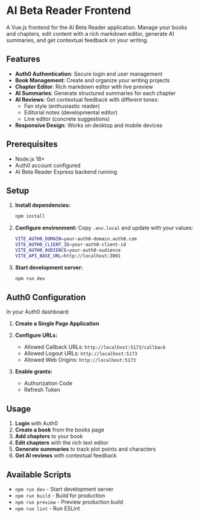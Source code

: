 # AI Beta Reader Frontend

A Vue.js frontend for the AI Beta Reader application. Manage your books and chapters, edit content with a rich markdown editor, generate AI summaries, and get contextual feedback on your writing.

## Features

- **Auth0 Authentication**: Secure login and user management
- **Book Management**: Create and organize your writing projects
- **Chapter Editor**: Rich markdown editor with live preview
- **AI Summaries**: Generate structured summaries for each chapter
- **AI Reviews**: Get contextual feedback with different tones:
  - Fan style (enthusiastic reader)
  - Editorial notes (developmental editor)
  - Line editor (concrete suggestions)
- **Responsive Design**: Works on desktop and mobile devices

## Prerequisites

- Node.js 18+
- Auth0 account configured
- AI Beta Reader Express backend running

## Setup

1. **Install dependencies:**
   ```bash
   npm install
   ```

2. **Configure environment:**
   Copy `.env.local` and update with your values:
   ```bash
   VITE_AUTH0_DOMAIN=your-auth0-domain.auth0.com
   VITE_AUTH0_CLIENT_ID=your-auth0-client-id
   VITE_AUTH0_AUDIENCE=your-auth0-audience
   VITE_API_BASE_URL=http://localhost:3001
   ```

3. **Start development server:**
   ```bash
   npm run dev
   ```

## Auth0 Configuration

In your Auth0 dashboard:

1. **Create a Single Page Application**
2. **Configure URLs:**
   - Allowed Callback URLs: `http://localhost:5173/callback`
   - Allowed Logout URLs: `http://localhost:5173`
   - Allowed Web Origins: `http://localhost:5173`

3. **Enable grants:**
   - Authorization Code
   - Refresh Token

## Usage

1. **Login** with Auth0
2. **Create a book** from the books page
3. **Add chapters** to your book
4. **Edit chapters** with the rich text editor
5. **Generate summaries** to track plot points and characters
6. **Get AI reviews** with contextual feedback

## Available Scripts

- `npm run dev` - Start development server
- `npm run build` - Build for production
- `npm run preview` - Preview production build
- `npm run lint` - Run ESLint